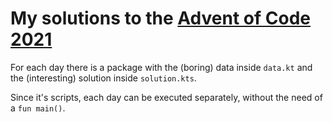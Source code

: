 My solutions to the [Advent of Code 2021](https://adventofcode.com/2021)
=========================================================================

For each day there is a package with the (boring) data inside `data.kt` 
and the (interesting) solution inside `solution.kts`.

Since it's scripts, each day can be executed separately,
without the need of a `fun main()`.
